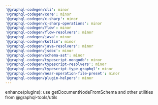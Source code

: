 ```yaml
---
'@graphql-codegen/cli': minor
'@graphql-codegen/core': minor
'@graphql-codegen/c-sharp': minor
'@graphql-codegen/c-sharp-operations': minor
'@graphql-codegen/flow': minor
'@graphql-codegen/flow-resolvers': minor
'@graphql-codegen/java': minor
'@graphql-codegen/kotlin': minor
'@graphql-codegen/java-resolvers': minor
'@graphql-codegen/jsdoc': minor
'@graphql-codegen/schema-ast': minor
'@graphql-codegen/typescript-mongodb': minor
'@graphql-codegen/typescript-resolvers': minor
'@graphql-codegen/typescript-type-graphql': minor
'@graphql-codegen/near-operation-file-preset': minor
'@graphql-codegen/plugin-helpers': minor
---
```


enhance(plugins): use getDocumentNodeFromSchema and other utilities from @graphql-tools/utils
